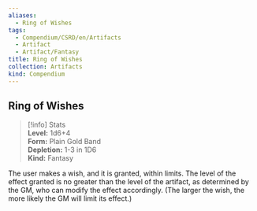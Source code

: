 ```yaml
---
aliases:
  - Ring of Wishes
tags:
  - Compendium/CSRD/en/Artifacts
  - Artifact
  - Artifact/Fantasy
title: Ring of Wishes
collection: Artifacts
kind: Compendium
---
```

## Ring of Wishes  
>[!info] Stats  
> **Level:** 1d6+4  
> **Form:** Plain Gold Band  
> **Depletion:** 1-3 in 1D6  
> **Kind:** Fantasy
  
The user makes a wish, and it is granted, within limits. The level of the effect granted is no greater than the level of the artifact, as determined by the GM, who can modify the effect accordingly. (The larger the wish, the more likely the GM will limit its effect.)